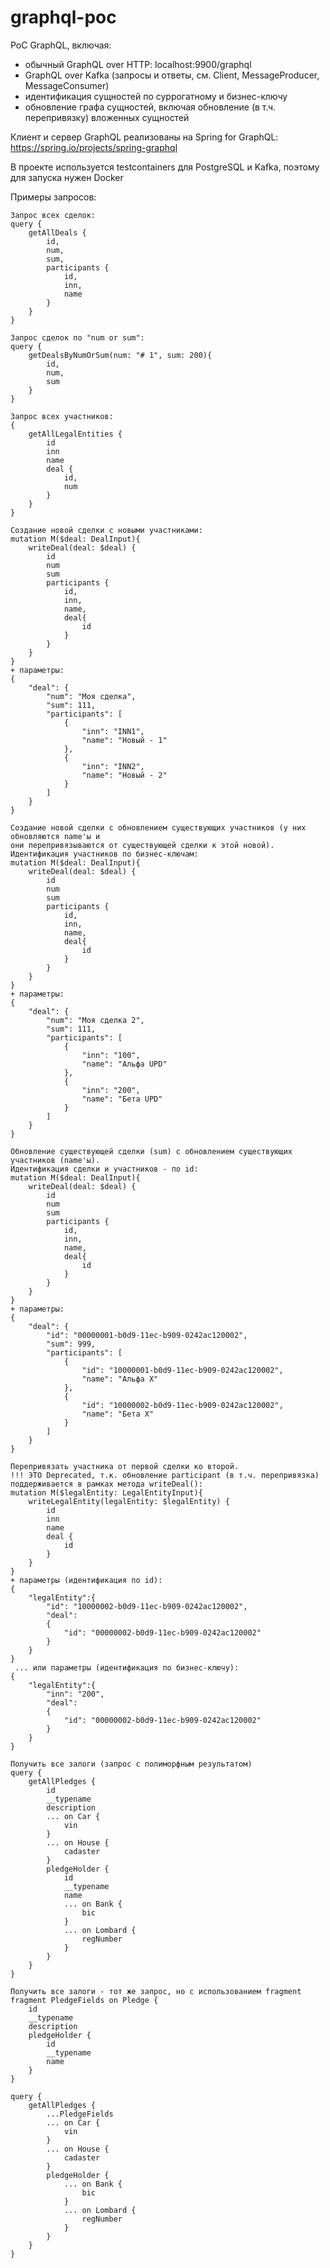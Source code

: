 # graphql-poc
PoC GraphQL, включая:
- обычный GraphQL over HTTP: localhost:9900/graphql
- GraphQL over Kafka (запросы и ответы, см. Client, MessageProducer, MessageConsumer)
- идентификация сущностей по суррогатному и бизнес-ключу
- обновление графа сущностей, включая обновление (в т.ч. перепривязку) вложенных сущностей

Клиент и сервер GraphQL реализованы на Spring for GraphQL: https://spring.io/projects/spring-graphql

В проекте используется testcontainers для PostgreSQL и Kafka, поэтому для запуска нужен Docker

Примеры запросов:

    Запрос всех сделок:
    query {
        getAllDeals {
            id,
            num,
            sum,
            participants {
                id,
                inn,
                name
            }
        }
    }

    Запрос сделок по "num or sum":
    query {
        getDealsByNumOrSum(num: "# 1", sum: 200){
            id,
            num,
            sum
        }
    }

    Запрос всех участников:
    {
        getAllLegalEntities {
            id
            inn
            name
            deal {
                id,
                num
            }
        }
    }

    Создание новой сделки с новыми участниками:
    mutation M($deal: DealInput){
        writeDeal(deal: $deal) {
            id
            num
            sum
            participants {
                id,
                inn,
                name,
                deal{
                    id
                }
            }
        }
    }
    + параметры:
    {
        "deal": {
            "num": "Моя сделка",
            "sum": 111,
            "participants": [
                {
                    "inn": "INN1",
                    "name": "Новый - 1"
                },
                {
                    "inn": "INN2",
                    "name": "Новый - 2"
                }
            ]
        }
    }    

    Создание новой сделки с обновлением существующих участников (у них обновляются name'ы и
    они перепривязываются от существующей сделки к этой новой). Идентификация участников по бизнес-ключам:
    mutation M($deal: DealInput){
        writeDeal(deal: $deal) {
            id
            num
            sum
            participants {
                id,
                inn,
                name,
                deal{
                    id
                }
            }
        }
    }
    + параметры:
    {
        "deal": {
            "num": "Моя сделка 2",
            "sum": 111,
            "participants": [
                {
                    "inn": "100",
                    "name": "Альфа UPD"
                },
                {
                    "inn": "200",
                    "name": "Бета UPD"
                }
            ]
        }
    }

    Обновление существующей сделки (sum) с обновлением существующих участников (name'ы).
    Идентификация сделки и участников - по id:
    mutation M($deal: DealInput){
        writeDeal(deal: $deal) {
            id
            num
            sum
            participants {
                id,
                inn,
                name,
                deal{
                    id
                }
            }
        }
    }
    + параметры:
    {
        "deal": {
            "id": "00000001-b0d9-11ec-b909-0242ac120002",
            "sum": 999,
            "participants": [
                {
                    "id": "10000001-b0d9-11ec-b909-0242ac120002",
                    "name": "Альфа X"
                },
                {
                    "id": "10000002-b0d9-11ec-b909-0242ac120002",
                    "name": "Бета X"
                }
            ]
        }
    }

    Перепривязать участника от первой сделки ко второй.
    !!! ЭТО Deprecated, т.к. обновление participant (в т.ч. перепривязка) поддерживается в рамках метода writeDeal():
    mutation M($legalEntity: LegalEntityInput){
        writeLegalEntity(legalEntity: $legalEntity) {
            id
            inn
            name
            deal {
                id
            }
        }
    }
    + параметры (идентификация по id):
    {
        "legalEntity":{
            "id": "10000002-b0d9-11ec-b909-0242ac120002",
            "deal":
            {
                "id": "00000002-b0d9-11ec-b909-0242ac120002"
            } 
        }
    }
     ... или параметры (идентификация по бизнес-ключу):
    {
        "legalEntity":{
            "inn": "200",
            "deal":
            {
                "id": "00000002-b0d9-11ec-b909-0242ac120002"
            } 
        }
    }

    Получить все залоги (запрос с полиморфным результатом)
    query {
        getAllPledges {
            id
            __typename
            description
            ... on Car {
                vin
            }
            ... on House {
                cadaster
            }
            pledgeHolder {
                id
                __typename
                name
                ... on Bank {
                    bic
                }
                ... on Lombard {
                    regNumber
                }
            }
        }
    }

    Получить все залоги - тот же запрос, но с использованием fragment
    fragment PledgeFields on Pledge {
        id
        __typename
        description
        pledgeHolder {
            id
            __typename
            name
        }
    }

    query {
        getAllPledges {
            ...PledgeFields
            ... on Car {
                vin
            }
            ... on House {
                cadaster
            }
            pledgeHolder {
                ... on Bank {
                    bic
                }
                ... on Lombard {
                    regNumber
                }
            }
        }
    }